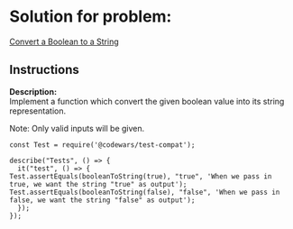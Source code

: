# Solution for problem:

[Convert a Boolean to a String](https://www.codewars.com/kata/551b4501ac0447318f0009cd)

## Instructions

**Description:**  
Implement a function which convert the given boolean value into its string representation.

Note: Only valid inputs will be given.

```plaintext
const Test = require('@codewars/test-compat');

describe("Tests", () => {
  it("test", () => {
Test.assertEquals(booleanToString(true), "true", 'When we pass in true, we want the string "true" as output');
Test.assertEquals(booleanToString(false), "false", 'When we pass in false, we want the string "false" as output');
  });
});
```
